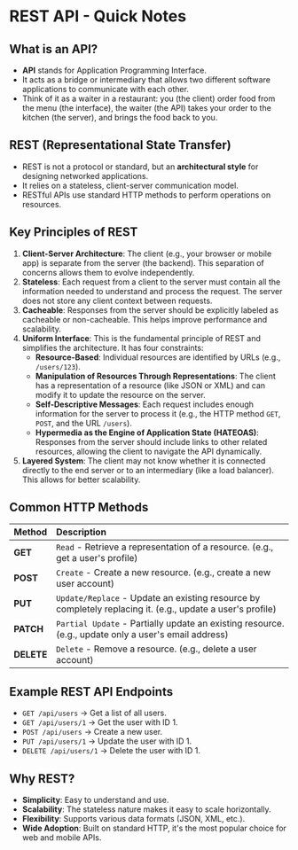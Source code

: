 # REST API - Quick Notes

## What is an API?
- **API** stands for Application Programming Interface.
- It acts as a bridge or intermediary that allows two different software applications to communicate with each other.
- Think of it as a waiter in a restaurant: you (the client) order food from the menu (the interface), the waiter (the API) takes your order to the kitchen (the server), and brings the food back to you.

## REST (Representational State Transfer)
- REST is not a protocol or standard, but an **architectural style** for designing networked applications.
- It relies on a stateless, client-server communication model.
- RESTful APIs use standard HTTP methods to perform operations on resources.

## Key Principles of REST
1.  **Client-Server Architecture**: The client (e.g., your browser or mobile app) is separate from the server (the backend). This separation of concerns allows them to evolve independently.
2.  **Stateless**: Each request from a client to the server must contain all the information needed to understand and process the request. The server does not store any client context between requests.
3.  **Cacheable**: Responses from the server should be explicitly labeled as cacheable or non-cacheable. This helps improve performance and scalability.
4.  **Uniform Interface**: This is the fundamental principle of REST and simplifies the architecture. It has four constraints:
    *   **Resource-Based**: Individual resources are identified by URLs (e.g., `/users/123`).
    *   **Manipulation of Resources Through Representations**: The client has a representation of a resource (like JSON or XML) and can modify it to update the resource on the server.
    *   **Self-Descriptive Messages**: Each request includes enough information for the server to process it (e.g., the HTTP method `GET`, `POST`, and the URL `/users`).
    *   **Hypermedia as the Engine of Application State (HATEOAS)**: Responses from the server should include links to other related resources, allowing the client to navigate the API dynamically.
5.  **Layered System**: The client may not know whether it is connected directly to the end server or to an intermediary (like a load balancer). This allows for better scalability.

## Common HTTP Methods
| Method   | Description                                                                                             |
| :------- | :------------------------------------------------------------------------------------------------------ |
| **GET**  | `Read` - Retrieve a representation of a resource. (e.g., get a user's profile)                            |
| **POST** | `Create` - Create a new resource. (e.g., create a new user account)                                       |
| **PUT**  | `Update/Replace` - Update an existing resource by completely replacing it. (e.g., update a user's profile) |
| **PATCH**| `Partial Update` - Partially update an existing resource. (e.g., update only a user's email address)      |
| **DELETE**| `Delete` - Remove a resource. (e.g., delete a user account)                                               |

## Example REST API Endpoints
- `GET /api/users` → Get a list of all users.
- `GET /api/users/1` → Get the user with ID 1.
- `POST /api/users` → Create a new user.
- `PUT /api/users/1` → Update the user with ID 1.
- `DELETE /api/users/1` → Delete the user with ID 1.

## Why REST?
- **Simplicity**: Easy to understand and use.
- **Scalability**: The stateless nature makes it easy to scale horizontally.
- **Flexibility**: Supports various data formats (JSON, XML, etc.).
- **Wide Adoption**: Built on standard HTTP, it's the most popular choice for web and mobile APIs.
